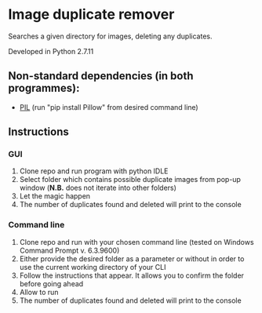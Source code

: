 # Image duplicate remover

Searches a given directory for images, deleting any duplicates.

Developed in Python 2.7.11

## Non-standard dependencies (in both programmes):
 - [PIL](http://python-pillow.org/) (run "pip install Pillow" from desired command line)

## Instructions

### GUI 
 
1. Clone repo and run program with python IDLE
2. Select folder which contains possible duplicate images from pop-up window (**N.B.** does not iterate into other folders)
3. Let the magic happen
4. The number of duplicates found and deleted will print to the console


### Command line

1. Clone repo and run with your chosen command line (tested on Windows Command Prompt v. 6.3.9600)
2. Either provide the desired folder as a parameter or without in order to use the current working directory of your CLI
3. Follow the instructions that appear. It allows you to confirm the folder before going ahead
4. Allow to run
5. The number of duplicates found and deleted will print to the console